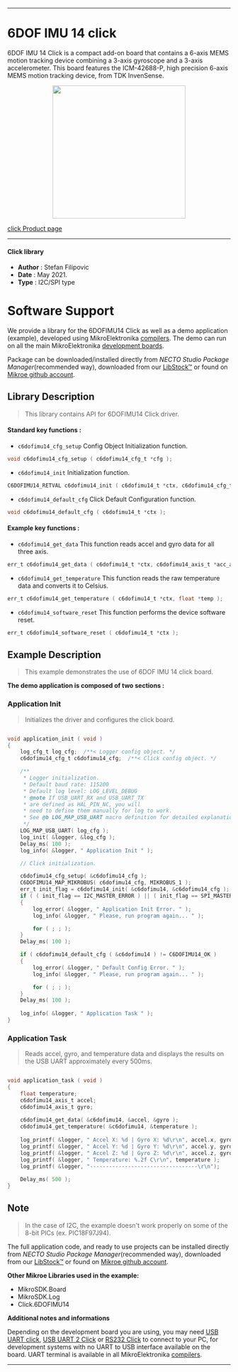 
---
# 6DOF IMU 14 click

6DOF IMU 14 Click is a compact add-on board that contains a 6-axis MEMS motion tracking device combining a 3-axis gyroscope and a 3-axis accelerometer. This board features the ICM-42688-P, high precision 6-axis MEMS motion tracking device, from TDK InvenSense.

<p align="center">
  <img src="https://download.mikroe.com/images/click_for_ide/6dofimu14_click.png" height=300px>
</p>

[click Product page](https://www.mikroe.com/6dof-imu-14-click)

---


#### Click library

- **Author**        : Stefan Filipovic
- **Date**          : May 2021.
- **Type**          : I2C/SPI type


# Software Support

We provide a library for the 6DOFIMU14 Click
as well as a demo application (example), developed using MikroElektronika
[compilers](https://www.mikroe.com/necto-studio).
The demo can run on all the main MikroElektronika [development boards](https://www.mikroe.com/development-boards).

Package can be downloaded/installed directly from *NECTO Studio Package Manager*(recommended way), downloaded from our [LibStock&trade;](https://libstock.mikroe.com) or found on [Mikroe github account](https://github.com/MikroElektronika/mikrosdk_click_v2/tree/master/clicks).

## Library Description

> This library contains API for 6DOFIMU14 Click driver.

#### Standard key functions :

- `c6dofimu14_cfg_setup` Config Object Initialization function.
```c
void c6dofimu14_cfg_setup ( c6dofimu14_cfg_t *cfg );
```

- `c6dofimu14_init` Initialization function.
```c
C6DOFIMU14_RETVAL c6dofimu14_init ( c6dofimu14_t *ctx, c6dofimu14_cfg_t *cfg );
```

- `c6dofimu14_default_cfg` Click Default Configuration function.
```c
void c6dofimu14_default_cfg ( c6dofimu14_t *ctx );
```

#### Example key functions :

- `c6dofimu14_get_data` This function reads accel and gyro data for all three axis.
```c
err_t c6dofimu14_get_data ( c6dofimu14_t *ctx, c6dofimu14_axis_t *acc_axis, c6dofimu14_axis_t *gyro_axis );
```

- `c6dofimu14_get_temperature` This function reads the raw temperature data and converts it to Celsius.
```c
err_t c6dofimu14_get_temperature ( c6dofimu14_t *ctx, float *temp );
```

- `c6dofimu14_software_reset` This function performs the device software reset.
```c
err_t c6dofimu14_software_reset ( c6dofimu14_t *ctx );
```

## Example Description

> This example demonstrates the use of 6DOF IMU 14 click board.

**The demo application is composed of two sections :**

### Application Init

> Initializes the driver and configures the click board.

```c

void application_init ( void )
{
    log_cfg_t log_cfg;  /**< Logger config object. */
    c6dofimu14_cfg_t c6dofimu14_cfg;  /**< Click config object. */

    /** 
     * Logger initialization.
     * Default baud rate: 115200
     * Default log level: LOG_LEVEL_DEBUG
     * @note If USB_UART_RX and USB_UART_TX 
     * are defined as HAL_PIN_NC, you will 
     * need to define them manually for log to work. 
     * See @b LOG_MAP_USB_UART macro definition for detailed explanation.
     */
    LOG_MAP_USB_UART( log_cfg );
    log_init( &logger, &log_cfg );
    Delay_ms( 100 );
    log_info( &logger, " Application Init " );

    // Click initialization.

    c6dofimu14_cfg_setup( &c6dofimu14_cfg );
    C6DOFIMU14_MAP_MIKROBUS( c6dofimu14_cfg, MIKROBUS_1 );
    err_t init_flag = c6dofimu14_init( &c6dofimu14, &c6dofimu14_cfg );
    if ( ( init_flag == I2C_MASTER_ERROR ) || ( init_flag == SPI_MASTER_ERROR ) ) 
    {
        log_error( &logger, " Application Init Error. " );
        log_info( &logger, " Please, run program again... " );

        for ( ; ; );
    }
    Delay_ms( 100 );

    if ( c6dofimu14_default_cfg ( &c6dofimu14 ) != C6DOFIMU14_OK ) 
    {
        log_error( &logger, " Default Config Error. " );
        log_info( &logger, " Please, run program again... " );

        for ( ; ; );
    }
    Delay_ms( 100 );
    
    log_info( &logger, " Application Task " );
}

```

### Application Task

> Reads accel, gyro, and temperature data and displays the results on the USB UART approximately every 500ms.

```c

void application_task ( void )
{
    float temperature;
    c6dofimu14_axis_t accel;
    c6dofimu14_axis_t gyro;
    
    c6dofimu14_get_data( &c6dofimu14, &accel, &gyro );
    c6dofimu14_get_temperature( &c6dofimu14, &temperature );
        
    log_printf( &logger, " Accel X: %d | Gyro X: %d\r\n", accel.x, gyro.x );
    log_printf( &logger, " Accel Y: %d | Gyro Y: %d\r\n", accel.y, gyro.y );
    log_printf( &logger, " Accel Z: %d | Gyro Z: %d\r\n", accel.z, gyro.z );
    log_printf( &logger, " Temperature: %.2f C\r\n", temperature );
    log_printf( &logger, "----------------------------------\r\n");
        
    Delay_ms( 500 );
}

```

## Note

> In the case of I2C, the example doesn't work properly on some of the 8-bit PICs (ex. PIC18F97J94).

The full application code, and ready to use projects can be installed directly from *NECTO Studio Package Manager*(recommended way), downloaded from our [LibStock&trade;](https://libstock.mikroe.com) or found on [Mikroe github account](https://github.com/MikroElektronika/mikrosdk_click_v2/tree/master/clicks).

**Other Mikroe Libraries used in the example:**

- MikroSDK.Board
- MikroSDK.Log
- Click.6DOFIMU14

**Additional notes and informations**

Depending on the development board you are using, you may need
[USB UART click](https://www.mikroe.com/usb-uart-click),
[USB UART 2 Click](https://www.mikroe.com/usb-uart-2-click) or
[RS232 Click](https://www.mikroe.com/rs232-click) to connect to your PC, for
development systems with no UART to USB interface available on the board. UART
terminal is available in all MikroElektronika
[compilers](https://shop.mikroe.com/compilers).

---
